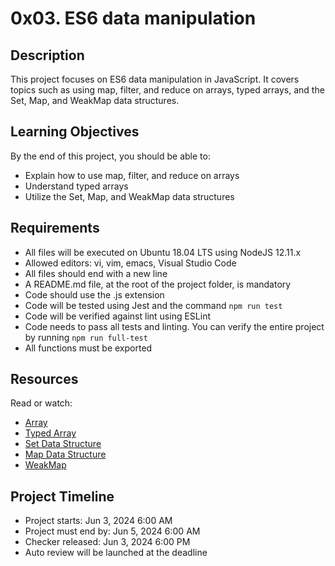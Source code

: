 # 0x03. ES6 data manipulation

## Description
This project focuses on ES6 data manipulation in JavaScript. It covers topics such as using map, filter, and reduce on arrays, typed arrays, and the Set, Map, and WeakMap data structures.

## Learning Objectives
By the end of this project, you should be able to:
- Explain how to use map, filter, and reduce on arrays
- Understand typed arrays
- Utilize the Set, Map, and WeakMap data structures

## Requirements
- All files will be executed on Ubuntu 18.04 LTS using NodeJS 12.11.x
- Allowed editors: vi, vim, emacs, Visual Studio Code
- All files should end with a new line
- A README.md file, at the root of the project folder, is mandatory
- Code should use the .js extension
- Code will be tested using Jest and the command `npm run test`
- Code will be verified against lint using ESLint
- Code needs to pass all tests and linting. You can verify the entire project by running `npm run full-test`
- All functions must be exported

## Resources
Read or watch:
- [Array](https://developer.mozilla.org/en-US/docs/Web/JavaScript/Reference/Global_Objects/Array)
- [Typed Array](https://developer.mozilla.org/en-US/docs/Web/JavaScript/Typed_arrays)
- [Set Data Structure](https://developer.mozilla.org/en-US/docs/Web/JavaScript/Reference/Global_Objects/Set)
- [Map Data Structure](https://developer.mozilla.org/en-US/docs/Web/JavaScript/Reference/Global_Objects/Map)
- [WeakMap](https://developer.mozilla.org/en-US/docs/Web/JavaScript/Reference/Global_Objects/WeakMap)

## Project Timeline
- Project starts: Jun 3, 2024 6:00 AM
- Project must end by: Jun 5, 2024 6:00 AM
- Checker released: Jun 3, 2024 6:00 PM
- Auto review will be launched at the deadline
